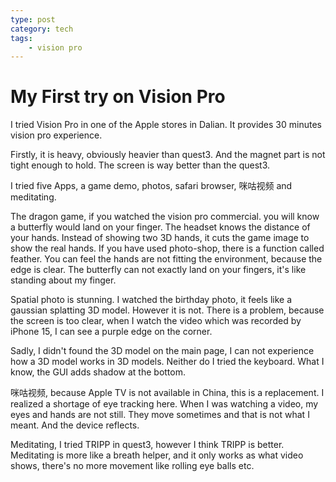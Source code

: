 ```yaml
---
type: post
category: tech
tags:
    - vision pro
---
```


# My First try on Vision Pro

I tried Vision Pro in one of the Apple stores in Dalian. It provides 30 minutes vision pro experience.

Firstly, it is heavy, obviously heavier than quest3. And the magnet part is not tight enough to hold. The screen is way better than the quest3.

I tried five Apps, a game demo, photos, safari browser, 咪咕视频 and meditating. 

The dragon game, if you watched the vision pro commercial. you will know a butterfly would land on your finger. The headset knows the distance of your hands. Instead of showing two 3D hands, it cuts the game image to show the real hands. If you have used photo-shop, there is a function called feather. You can feel the hands are not fitting the environment, because the edge is clear. The butterfly can not exactly land on your fingers, it's like standing about my finger.

Spatial photo is stunning. I watched the birthday photo, it feels like a gaussian splatting 3D model. However it is not. There is a problem, because the screen is too clear, when I watch the video which was recorded by iPhone 15, I can see a purple edge on the corner.

Sadly, I didn't found the 3D model on the main page, I can not experience how a 3D model works in 3D models. Neither do I tried the keyboard. What I know, the GUI adds shadow at the bottom.

咪咕视频, because Apple TV is not available in China, this is a replacement. I realized a shortage of eye tracking here. When I was watching a video, my eyes and hands are not still. They move sometimes and that is not what I meant. And the device reflects.

Meditating, I tried TRIPP in quest3, however I think TRIPP is better. Meditating is more like a breath helper, and it only works as what video shows, there's no more movement like rolling eye balls etc. 